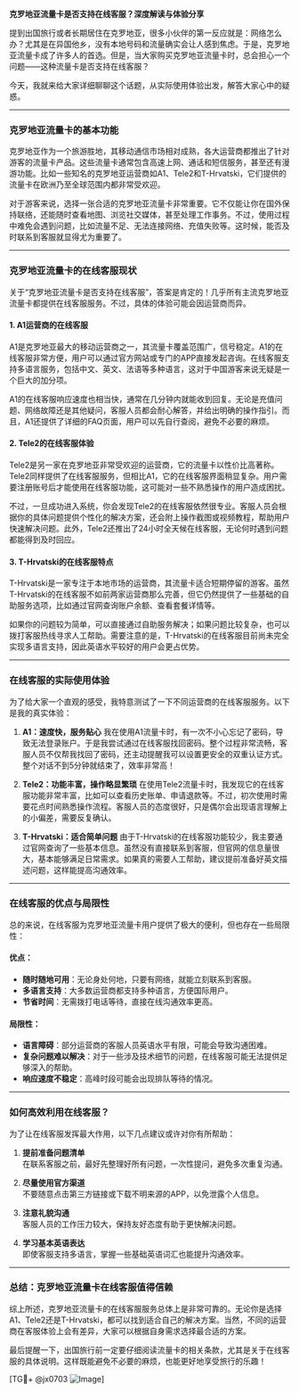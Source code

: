 **克罗地亚流量卡是否支持在线客服？深度解读与体验分享**

提到出国旅行或者长期居住在克罗地亚，很多小伙伴的第一反应就是：网络怎么办？尤其是在异国他乡，没有本地号码和流量确实会让人感到焦虑。于是，克罗地亚流量卡成了许多人的首选。但是，当大家购买克罗地亚流量卡时，总会担心一个问题——这种流量卡是否支持在线客服？

今天，我就来给大家详细聊聊这个话题，从实际使用体验出发，解答大家心中的疑惑。

---

### **克罗地亚流量卡的基本功能**
克罗地亚作为一个旅游胜地，其移动通信市场相对成熟，各大运营商都推出了针对游客的流量卡产品。这些流量卡通常包含高速上网、通话和短信服务，甚至还有漫游功能。比如一些知名的克罗地亚运营商如A1、Tele2和T-Hrvatski，它们提供的流量卡在欧洲乃至全球范围内都非常受欢迎。

对于游客来说，选择一张合适的克罗地亚流量卡非常重要。它不仅能让你在国外保持联络，还能随时查看地图、浏览社交媒体，甚至处理工作事务。不过，使用过程中难免会遇到问题，比如流量不足、无法连接网络、充值失败等。这时候，能否及时联系到客服就显得尤为重要了。

---

### **克罗地亚流量卡的在线客服现状**
关于“克罗地亚流量卡是否支持在线客服”，答案是肯定的！几乎所有主流克罗地亚流量卡都提供在线客服服务。不过，具体的体验可能会因运营商而异。

#### **1. A1运营商的在线客服**
A1是克罗地亚最大的移动运营商之一，其流量卡覆盖范围广，信号稳定。A1的在线客服非常方便，用户可以通过官方网站或专门的APP直接发起咨询。在线客服支持多语言服务，包括中文、英文、法语等多种语言，这对于中国游客来说无疑是一个巨大的加分项。

A1的在线客服响应速度也相当快，通常在几分钟内就能收到回复。无论是充值问题、网络故障还是其他疑问，客服人员都会耐心解答，并给出明确的操作指引。而且，A1还提供了详细的FAQ页面，用户可以先自行查阅，避免不必要的麻烦。

#### **2. Tele2的在线客服体验**
Tele2是另一家在克罗地亚非常受欢迎的运营商，它的流量卡以性价比高著称。Tele2同样提供了在线客服服务，但相比A1，它的在线客服界面稍显复杂。用户需要注册账号后才能使用在线客服功能，这可能对一些不熟悉操作的用户造成困扰。

不过，一旦成功进入系统，你会发现Tele2的在线客服依然很专业。客服人员会根据你的具体问题提供个性化的解决方案，还会附上操作截图或视频教程，帮助用户快速解决问题。此外，Tele2还推出了24小时全天候在线客服，无论何时遇到问题都能得到及时回应。

#### **3. T-Hrvatski的在线客服特点**
T-Hrvatski是一家专注于本地市场的运营商，其流量卡适合短期停留的游客。虽然T-Hrvatski的在线客服不如前两家运营商那么完善，但它仍然提供了一些基础的自助服务选项，比如通过官网查询账户余额、查看套餐详情等。

如果你的问题较为简单，可以直接通过自助服务解决；如果问题比较复杂，也可以拨打客服热线寻求人工帮助。需要注意的是，T-Hrvatski的在线客服目前尚未完全实现多语言支持，因此英语水平较好的用户会更占优势。

---

### **在线客服的实际使用体验**
为了给大家一个直观的感受，我特意测试了一下不同运营商的在线客服服务。以下是我的真实体验：

1. **A1：速度快，服务贴心**
   我在使用A1流量卡时，有一次不小心忘记了密码，导致无法登录账户。于是我尝试通过在线客服找回密码。整个过程非常流畅，客服人员不仅帮我找回了密码，还主动提醒我可以设置更安全的双重认证方式。整个对话不到5分钟就结束了，效率非常高！

2. **Tele2：功能丰富，操作略显繁琐**
   在使用Tele2流量卡时，我发现它的在线客服功能非常丰富，比如可以查看历史账单、申请退款等。不过，初次使用时需要花点时间熟悉操作流程。客服人员的态度很好，只是偶尔会出现语言理解上的小偏差，需要反复确认。

3. **T-Hrvatski：适合简单问题**
   由于T-Hrvatski的在线客服功能较少，我主要通过官网查询了一些基本信息。虽然没有直接联系到客服，但官网的信息量很大，基本能够满足日常需求。如果真的需要人工帮助，建议提前准备好英文描述问题，这样能提高沟通效率。

---

### **在线客服的优点与局限性**
总的来说，在线客服为克罗地亚流量卡用户提供了极大的便利，但也存在一些局限性：

#### **优点：**
- **随时随地可用**：无论身处何地，只要有网络，就能立刻联系到客服。
- **多语言支持**：大多数运营商都支持多种语言，方便国际用户。
- **节省时间**：无需拨打电话等待，直接在线沟通效率更高。

#### **局限性：**
- **语言障碍**：部分运营商的客服人员英语水平有限，可能会导致沟通困难。
- **复杂问题难以解决**：对于一些涉及技术细节的问题，在线客服可能无法提供足够深入的帮助。
- **响应速度不稳定**：高峰时段可能会出现排队等待的情况。

---

### **如何高效利用在线客服？**
为了让在线客服发挥最大作用，以下几点建议或许对你有所帮助：

1. **提前准备问题清单**  
   在联系客服之前，最好先整理好所有问题，一次性提问，避免多次重复沟通。

2. **尽量使用官方渠道**  
   不要随意点击第三方链接或下载不明来源的APP，以免泄露个人信息。

3. **注意礼貌沟通**  
   客服人员的工作压力较大，保持友好态度有助于更快解决问题。

4. **学习基本英语表达**  
   即使客服支持多语言，掌握一些基础英语词汇也能提升沟通效率。

---

### **总结：克罗地亚流量卡在线客服值得信赖**
综上所述，克罗地亚流量卡的在线客服服务总体上是非常可靠的。无论你是选择A1、Tele2还是T-Hrvatski，都可以找到适合自己的解决方案。当然，不同的运营商在客服体验上会有差异，大家可以根据自身需求选择最合适的方案。

最后提醒一下，出国旅行前一定要仔细阅读流量卡的相关条款，尤其是关于在线客服的具体说明。这样既能避免不必要的麻烦，也能更好地享受旅行的乐趣！

[TG💪+ @jx0703 ![Image](https://github.com/user-attachments/assets/dbca1d08-cadb-493c-b0ec-ad6f7a83f270)]